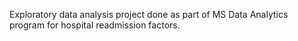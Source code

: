 Exploratory data analysis project done as part of MS Data Analytics program for hospital readmission factors.
